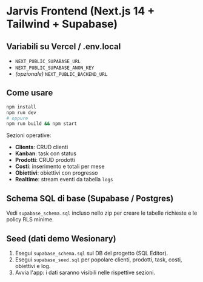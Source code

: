 # Jarvis Frontend (Next.js 14 + Tailwind + Supabase)

## Variabili su Vercel / .env.local
- `NEXT_PUBLIC_SUPABASE_URL`
- `NEXT_PUBLIC_SUPABASE_ANON_KEY`
- *(opzionale)* `NEXT_PUBLIC_BACKEND_URL`

## Come usare
```bash
npm install
npm run dev
# oppure
npm run build && npm start
```

Sezioni operative:
- **Clients**: CRUD clienti
- **Kanban**: task con status
- **Prodotti**: CRUD prodotti
- **Costi**: inserimento e totali per mese
- **Obiettivi**: obiettivi con progresso
- **Realtime**: stream eventi da tabella `logs`

## Schema SQL di base (Supabase / Postgres)
Vedi `supabase_schema.sql` incluso nello zip per creare le tabelle richieste e le policy RLS minime.


## Seed (dati demo Wesionary)
1. Esegui `supabase_schema.sql` sul DB del progetto (SQL Editor).
2. Esegui `supabase_seed.sql` per popolare clienti, prodotti, task, costi, obiettivi e log.
3. Avvia l'app: i dati saranno visibili nelle rispettive sezioni.
